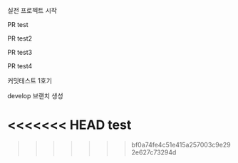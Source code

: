 실전 프로젝트 시작

PR test

PR test2

PR test3


PR test4

커밋테스트 1호기

develop 브랜치 생성

<<<<<<< HEAD
test
=======

>>>>>>> bf0a74fe4c51e415a257003c9e292e627c73294d
